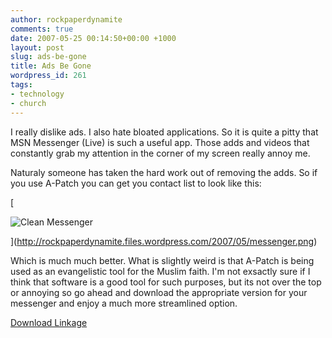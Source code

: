 ```yaml
---
author: rockpaperdynamite
comments: true
date: 2007-05-25 00:14:50+00:00 +1000
layout: post
slug: ads-be-gone
title: Ads Be Gone
wordpress_id: 261
tags:
- technology
- church
---
```


I really dislike ads. I also hate bloated applications. So it is quite a pitty that MSN Messenger (Live) is such a useful app. Those adds and videos that constantly grab my attention in the corner of my screen really annoy me.

Naturaly someone has taken the hard work out of removing the adds. So if you use A-Patch you can get you contact list to look like this:

[


![Clean Messenger](http://rockpaperdynamite.files.wordpress.com/2007/05/messenger.png)



](http://rockpaperdynamite.files.wordpress.com/2007/05/messenger.png)

Which is much much better. What is slightly weird is that A-Patch is being used as an evangelistic tool for the Muslim faith. I'm not exsactly sure if I think that software is a good tool for such purposes, but its not over the top or annoying so go ahead and download the appropriate version for your messenger and enjoy a much more streamlined option.

[Download Linkage ](http://apatch.ikhost.com/downloads.php)
